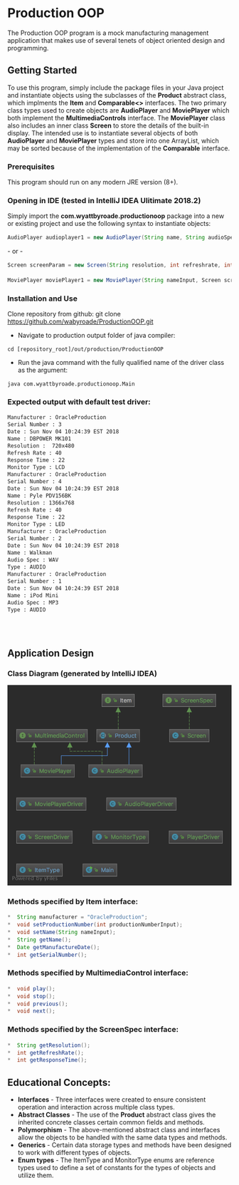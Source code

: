 # Production OOP

The Production OOP program is a mock manufacturing management
application that makes use of several tenets of object oriented
design and programming.

## Getting Started

To use this program, simply include the package files in your Java project and instantiate objects using the subclasses of the **Product** abstract class, which implments the **Item** and **Comparable<>** interfaces. The two primary class types used to create objects are **AudioPlayer** and **MoviePlayer** which both implement the **MultimediaControls** interface. The **MoviePlayer** class also includes an inner class **Screen** to store the details of the built-in display.
The intended use is to instantiate several objects of both **AudioPlayer** and **MoviePlayer** types and store into one ArrayList, which may be sorted because of the implementation of the **Comparable** interface.


### Prerequisites

This program should run on any modern JRE version (8+).

### Opening in IDE (tested in IntelliJ IDEA Ulitimate 2018.2)

Simply import the **com.wyattbyroade.productionoop** package into a new or existing project and use the following syntax to instantiate objects:
```java
AudioPlayer audioplayer1 = new AudioPlayer(String name, String audioSpecification);
```
\- or - 
```java
Screen screenParam = new Screen(String resolution, int refreshrate, int responsetime);

MoviePlayer moviePlayer1 = new MoviePlayer(String nameInput, Screen screenParam, MonitorType monitorType);
```
### Installation and Use

Clone repository from github: git clone https://github.com/wabyroade/ProductionOOP.git

* Navigate to production output folder of java compiler:
```
cd [repository_root]/out/production/ProductionOOP
```
* Run the java command with the fully qualified name of the driver class as the argument:
```
java com.wyattbyroade.productionoop.Main
```

### Expected output with default test driver:
```
Manufacturer : OracleProduction
Serial Number : 3
Date : Sun Nov 04 10:24:39 EST 2018
Name : DBPOWER MK101
Resolution :  720x480
Refresh Rate : 40
Response Time : 22
Monitor Type : LCD
Manufacturer : OracleProduction
Serial Number : 4
Date : Sun Nov 04 10:24:39 EST 2018
Name : Pyle PDV156BK
Resolution : 1366x768
Refresh Rate : 40
Response Time : 22
Monitor Type : LED
Manufacturer : OracleProduction
Serial Number : 2
Date : Sun Nov 04 10:24:39 EST 2018
Name : Walkman
Audio Spec : WAV
Type : AUDIO
Manufacturer : OracleProduction
Serial Number : 1
Date : Sun Nov 04 10:24:39 EST 2018
Name : iPod Mini
Audio Spec : MP3
Type : AUDIO
```
<br><br>
## Application Design


### Class Diagram (generated by IntelliJ IDEA)
![Class diagram generated by IntelliJ IDEA](https://raw.githubusercontent.com/wabyroade/ProductionOOP/master/Package%20productionoop.png)

### Methods specified by Item interface:
```java
*  String manufacturer = "OracleProduction";
*  void setProductionNumber(int productionNumberInput);
*  void setName(String nameInput);
*  String getName();
*  Date getManufactureDate();
*  int getSerialNumber();
```

### Methods specified by MultimediaControl interface:
```java
*  void play();
*  void stop();
*  void previous();
*  void next();
```

### Methods specified by the ScreenSpec interface:
```java
*  String getResolution();
*  int getRefreshRate();
*  int getResponseTime();
```
## Educational Concepts:
* **Interfaces** - Three interfaces were created to ensure consistent operation and interaction across multiple class types.
* **Abstract Classes** - The use of the **Product** abstract class gives the inherited concrete classes certain common fields and methods.
* **Polymorphism** - The above-mentioned abstract class and interfaces allow the objects to be handled with the same data types and methods.
* **Generics** - Certain data storage types and methods have been designed to work with different types of objects.
* **Enum types** - The ItemType and MonitorType enums are reference types used to define a set of constants for the types of objects and utilize them.
